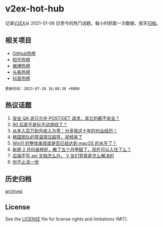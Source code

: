 # v2ex-hot-hub

 记录[V2EX](https://www.v2ex.com/)从 2021-01-06 日至今的热门话题。每小时抓取一次数据，按天[归档](archives)。
 
 ## 相关项目

- [GitHub热榜](https://github.com/snaildev/github-hot-hub)
- [知乎热榜](https://github.com/snaildev/zhihu-hot-hub)
- [微博热榜](https://github.com/snaildev/weibo-hot-hub)
- [头条热榜](https://github.com/snaildev/toutiao-hot-hub)
- [抖音热榜](https://github.com/snaildev/douyin-hot-hub)


 `更新时间：2023-07-26 16:08:38 +0800`

## 热议话题

1. [安全 QA 说只允许 POST/GET 请求，其它的都不安全？](https://www.v2ex.com/t/959602)
1. [90 后是不是玩不动游戏了？](https://www.v2ex.com/t/959778)
1. [从年入百万到月收入为零：分享我这十年的创业经历！](https://www.v2ex.com/t/959670)
1. [韩国团队的常温常压超导，视频来了](https://www.v2ex.com/t/959789)
1. [Win11 的整体美观度是否已经达到 macOS 的水平了？](https://www.v2ex.com/t/959628)
1. [新房 2 月份装修好，散了五个月甲醛了，现在可以入住了么？](https://www.v2ex.com/t/959773)
1. [后端不写 api 文档怎么办， V 友们究竟是怎么解决的](https://www.v2ex.com/t/959713)
1. [你不止活一世](https://www.v2ex.com/t/959747)

## 历史归档

[archives](archives)

## License

See the [LICENSE](LICENSE) file for license rights and limitations (MIT).
